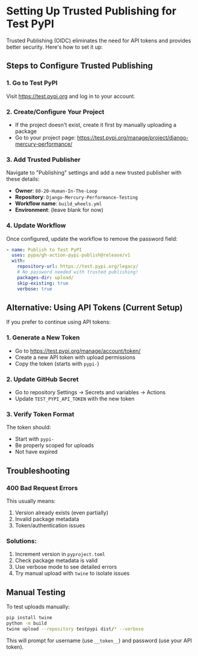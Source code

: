 # Setting Up Trusted Publishing for Test PyPI

Trusted Publishing (OIDC) eliminates the need for API tokens and provides better security. Here's how to set it up:

## Steps to Configure Trusted Publishing

### 1. Go to Test PyPI
Visit https://test.pypi.org and log in to your account.

### 2. Create/Configure Your Project
- If the project doesn't exist, create it first by manually uploading a package
- Go to your project page: https://test.pypi.org/manage/project/django-mercury-performance/

### 3. Add Trusted Publisher
Navigate to "Publishing" settings and add a new trusted publisher with these details:

- **Owner**: `80-20-Human-In-The-Loop`
- **Repository**: `Django-Mercury-Performance-Testing`
- **Workflow name**: `build_wheels.yml`
- **Environment**: (leave blank for now)

### 4. Update Workflow
Once configured, update the workflow to remove the password field:

```yaml
- name: Publish to Test PyPI
  uses: pypa/gh-action-pypi-publish@release/v1
  with:
    repository-url: https://test.pypi.org/legacy/
    # No password needed with trusted publishing!
    packages-dir: upload/
    skip-existing: true
    verbose: true
```

## Alternative: Using API Tokens (Current Setup)

If you prefer to continue using API tokens:

### 1. Generate a New Token
- Go to https://test.pypi.org/manage/account/token/
- Create a new API token with upload permissions
- Copy the token (starts with `pypi-`)

### 2. Update GitHub Secret
- Go to repository Settings → Secrets and variables → Actions
- Update `TEST_PYPI_API_TOKEN` with the new token

### 3. Verify Token Format
The token should:
- Start with `pypi-`
- Be properly scoped for uploads
- Not have expired

## Troubleshooting

### 400 Bad Request Errors
This usually means:
1. Version already exists (even partially)
2. Invalid package metadata
3. Token/authentication issues

### Solutions:
1. Increment version in `pyproject.toml`
2. Check package metadata is valid
3. Use verbose mode to see detailed errors
4. Try manual upload with `twine` to isolate issues

## Manual Testing

To test uploads manually:
```bash
pip install twine
python -m build
twine upload --repository testpypi dist/* --verbose
```

This will prompt for username (use `__token__`) and password (use your API token).